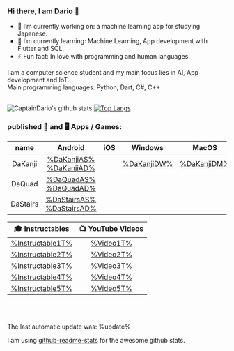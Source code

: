 <!-- Do NOT change the README.md it will be overwritten AUTOMATICALLY -->
<!-- Only change the README_template.md -->
### Hi there, I am Dario 👋


- 🔭 I’m currently working on: a machine learning app for studying Japanese.
- 🌱 I’m currently learning: Machine Learning, App development with Flutter and SQL.
- ⚡ Fun fact: In love with programming and human languages.


I am a computer science student and my main focus lies in AI, App development and IoT. </br>
Main programming languages: Python, Dart, C#, C++ </br>
</br>

![CaptainDario's github stats](https://github-readme-stats-1-silk.vercel.app/api?username=captaindario&count_private=true)
[![Top Langs](https://github-readme-stats-1-silk.vercel.app/api/top-langs/?username=captaindario&hide=g-code,Jupyter%20Notebook,Tex&langs_count=10&layout=compact)](https://github.com/captaindario/github-readme-stats)

### published 📱 and 🖥️ Apps / Games:
|   name   |                   Android              |  iOS  |         Windows         |          MacOS          |          Linux          |                      Code                         |
| :------: | :------------------------------------: | :---: | :---------------------: | :---------------------: | :---------------------: | :-----------------------------------------------: |
| DaKanji  | [%DaKanjiAS% %DaKanjiAD%][DaKanjiA]    |       | [%DaKanjiDW%][DaKanjiW] | [%DaKanjiDM%][DaKanjiM] | [%DaKanjiDL%][DaKanjiL] | [%DaKanjiMG%][DaKanjiMC] [%DaKanjiDG%][DaKanjiDC] |
| DaQuad   | [%DaQuadAS% %DaQuadAD%][DaQuadA]       |       |                         |                         |                         |                                                   |
| DaStairs | [%DaStairsAS% %DaStairsAD%][DaStairsA] |       |                         |                         |                         |                                                   


| 🎓 Instructables | 📺 YouTube Videos |
| :-----: | :-----: |
| [%Instructable1T%](%Instructable1URL%) | [%Video1T%](%Video1URL%) | 
| [%Instructable2T%](%Instructable2URL%) | [%Video2T%](%Video2URL%) |
| [%Instructable3T%](%Instructable3URL%) | [%Video3T%](%Video3URL%) |
| [%Instructable4T%](%Instructable4URL%) | [%Video4T%](%Video4URL%) |
| [%Instructable5T%](%Instructable5URL%) | [%Video5T%](%Video5URL%) |


</br>
</br>

The last automatic update was: %update%

I am using [github-readme-stats](https://www.github.com/anuraghazra/github-readme-stats/) for the awesome github stats. <br/>



[DaQuadA]:   https://play.google.com/store/apps/details?id=com.DaAppLab.DaQuad

[DaStairsA]: https://play.google.com/store/apps/details?id=com.DaAppLab.DaStairs

[DaKanjiA]: https://play.google.com/store/apps/details?id=com.DaAppLab.DaKanjiRecognizer
[DaKanjiW]: https://www.microsoft.com/de-de/p/dakanji/9n08051t2xtv?cid=storebadge&ocid=badge&rtc=1&activetab=pivot:overviewtab
[DaKanjiM]: https://github.com/CaptainDario/DaKanji-Desktop/releases
[DaKanjiL]: https://github.com/CaptainDario/DaKanji-Desktop/releases
[DaKanjiDC]: https://github.com/CaptainDario/DaKanji-Desktop/
[DaKanjiMC]: https://github.com/CaptainDario/DaKanji-Mobile/
